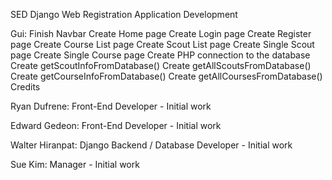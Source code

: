 SED Django Web Registration Application Development


Gui:
 Finish Navbar
 Create Home page
 Create Login page
 Create Register page
 Create Course List page
 Create Scout List page
 Create Single Scout page
 Create Single Course page
 Create PHP connection to the database
 Create getScoutInfoFromDatabase()
 Create getAllScoutsFromDatabase()
 Create getCourseInfoFromDatabase()
 Create getAllCoursesFromDatabase()
Credits

Ryan Dufrene: Front-End Developer - Initial work

Edward Gedeon: Front-End Developer - Initial work

Walter Hiranpat: Django Backend / Database Developer - Initial work

Sue Kim: Manager - Initial work
